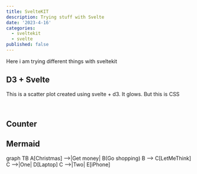 ```yaml
---
title: SvelteKIT
description: Trying stuff with Svelte
date: '2023-4-16'
categories:
  - sveltekit
  - svelte
published: false
---
```


Here i am trying different things with sveltekit

<script>
  import Counter from '$lib/components/counter.svelte'
  import ScatterPlot from '$lib/components/bar.svelte'
  import Mermaid from '$lib/components/mermaid.svelte'
</script>

## D3 + Svelte

This is a scatter plot created using svelte + d3. It glows. But this is CSS

<br>

<ScatterPlot />


## Counter

<Counter />



## Mermaid

<Mermaid>
  graph TB
  A[Christmas] -->|Get money| B(Go shopping)
  B --> C[LetMeThink]
  C -->|One| D[Laptop]
  C -->|Two| E[iPhone]
</Mermaid>

